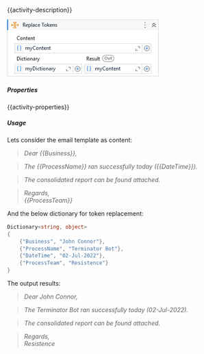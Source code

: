 {{activity-description}}

![](../img/activities/ReplaceTokens.png)

##### Properties

{{activity-properties}}

##### Usage

Lets consider the email template as content:

> *Dear <span class="red">{{</span>Business<span class="red">}}</span>,*

> *The <span class="red">{{</span>ProcessName<span class="red">}}</span> ran successfully today (<span class="red">{{</span>DateTime<span class="red">}}</span>).*

> *The consolidated report can be found attached.*

> *Regards,*<br/>*<span class="red">{{</span>ProcessTeam<span class="red">}}</span>*

And the below dictionary for token replacement:

```C#
Dictionary<string, object>
{
    {"Business", "John Connor"},
    {"ProcessName", "Terminator Bot"},
    {"DateTime", "02-Jul-2022"},
    {"ProcessTeam", "Resistence"}
}
```

The output results:

> *Dear John Connor,*

> *The Terminator Bot ran successfully today (02-Jul-2022).*

> *The consolidated report can be found attached.*

> *Regards,*<br/>*Resistence*